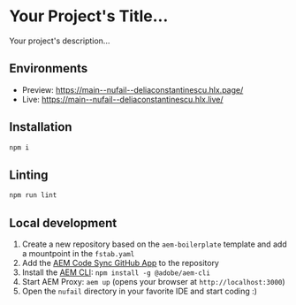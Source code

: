 # Your Project's Title...
Your project's description...

## Environments
- Preview: https://main--nufail--deliaconstantinescu.hlx.page/
- Live: https://main--nufail--deliaconstantinescu.hlx.live/

## Installation

```sh
npm i
```

## Linting

```sh
npm run lint
```

## Local development

1. Create a new repository based on the `aem-boilerplate` template and add a mountpoint in the `fstab.yaml`
1. Add the [AEM Code Sync GitHub App](https://github.com/apps/aem-code-sync) to the repository
1. Install the [AEM CLI](https://github.com/adobe/helix-cli): `npm install -g @adobe/aem-cli`
1. Start AEM Proxy: `aem up` (opens your browser at `http://localhost:3000`)
1. Open the `nufail` directory in your favorite IDE and start coding :)
